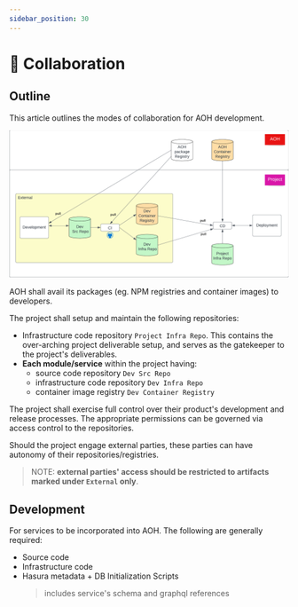 ```yaml
---
sidebar_position: 30
---
```


# 🫶 Collaboration

## Outline

This article outlines the modes of collaboration for AOH development.

![collabOverview](/img/collab.png)

AOH shall avail its packages (eg. NPM registries and container images) to developers.

The project shall setup and maintain the following repositories:

-   Infrastructure code repository `Project Infra Repo`. This contains the over-arching project deliverable setup, and serves as the gatekeeper to the project's deliverables.
-   **Each module/service** within the project having:
    -   source code repository `Dev Src Repo`
    -   infrastructure code repository `Dev Infra Repo`
    -   container image registry `Dev Container Registry`

The project shall exercise full control over their product's development and release processes.
The appropriate permissions can be governed via access control to the repositories.

Should the project engage external parties, these parties can have autonomy of their repositories/registries.

> NOTE: **external parties' access should be restricted to artifacts marked under `External` only**.

## Development

For services to be incorporated into AOH.
The following are generally required:

-   Source code
-   Infrastructure code
-   Hasura metadata + DB Initialization Scripts
    > includes service's schema and graphql references
